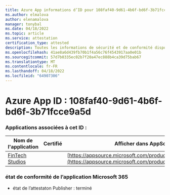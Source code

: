 ```yaml
---
title: Azure App informations d’ID pour 108faf40-9d61-4b6f-bd6f-3b71fcce9a5d
ms.author: elmalova
author: elenamalova
manager: tonybal
ms.date: 04/18/2022
ms.topic: article
ms.service: attestation
certification_type: attested
description: Toutes les informations de sécurité et de conformité disponibles pour 108faf40-9d61-4b6f-bd6f-3b71fcce9a5d.
ms.openlocfilehash: 41ae8a6d439fb70b1f4a56c76f4543917aa0e01b
ms.sourcegitcommit: 57d7b0335ec02b7f20a47ec888b4ca39d75bab67
ms.translationtype: MT
ms.contentlocale: fr-FR
ms.lasthandoff: 04/18/2022
ms.locfileid: "64907306"
---
```

# <a name="azure-app-id-108faf40-9d61-4b6f-bd6f-3b71fcce9a5d"></a>Azure App ID : 108faf40-9d61-4b6f-bd6f-3b71fcce9a5d


### <a name="apps-associated-with-this-id"></a>Applications associées à cet ID :
| **Nom de l'application** | **Certifié** | **Afficher dans AppSource** |
|--------------|---------------|-----------------------|
| [FinTech Studios](../forward/WA200003969.md) |  | [https://appsource.microsoft.com/product/office/WA200003969](https://appsource.microsoft.com/product/office/WA200003969) |

### <a name="microsoft-365-app-compliance-status"></a>état de conformité de l’application Microsoft 365
- état de l’attestaton Publisher : terminé
